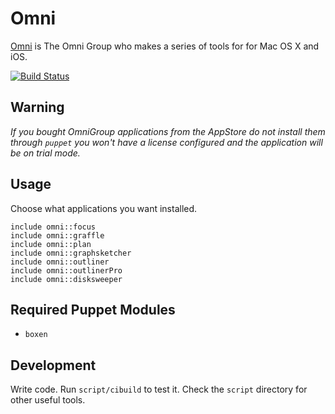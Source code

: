 # Omni

[Omni](https://www.omnigroup.com) is The Omni Group who makes a series of tools for for Mac OS X and iOS.

[![Build Status](https://travis-ci.org/mavcunha/puppet-omni.png)](https://travis-ci.org/mavcunha/puppet-omni)

## Warning

*If you bought OmniGroup applications from the AppStore do not install them through `puppet` you won't have
a license configured and the application will be on _trial_ mode.*

## Usage

Choose what applications you want installed. 

```puppet
include omni::focus
include omni::graffle
include omni::plan
include omni::graphsketcher
include omni::outliner
include omni::outlinerPro
include omni::disksweeper
```

## Required Puppet Modules

* `boxen`

## Development

Write code. Run `script/cibuild` to test it. Check the `script`
directory for other useful tools.
